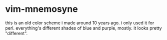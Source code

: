 # vim-mnemosyne

this is an old color scheme i made around 10 years ago.  i only used it for perl.  everything's different shades of blue and purple, mostly.  it looks pretty "different".
